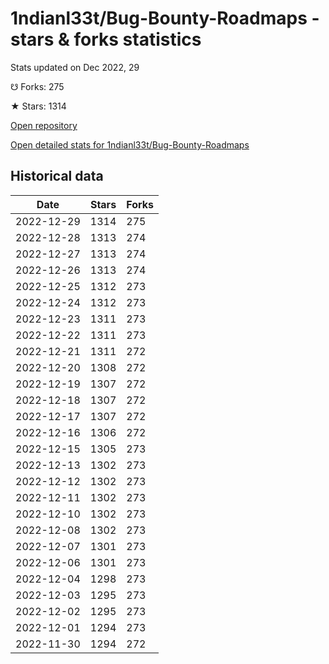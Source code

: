 # 1ndianl33t/Bug-Bounty-Roadmaps - stars & forks statistics

Stats updated on Dec 2022, 29

☋ Forks: 275

★ Stars: 1314

[Open repository](https://github.com/1ndianl33t/Bug-Bounty-Roadmaps)

[Open detailed stats for 1ndianl33t/Bug-Bounty-Roadmaps](https://reviewgithub.com/rep/1ndianl33t/Bug-Bounty-Roadmaps)

## Historical data
| Date | Stars | Forks |
|------|-------|-------|
| 2022-12-29 | 1314 | 275 | 
| 2022-12-28 | 1313 | 274 | 
| 2022-12-27 | 1313 | 274 | 
| 2022-12-26 | 1313 | 274 | 
| 2022-12-25 | 1312 | 273 | 
| 2022-12-24 | 1312 | 273 | 
| 2022-12-23 | 1311 | 273 | 
| 2022-12-22 | 1311 | 273 | 
| 2022-12-21 | 1311 | 272 | 
| 2022-12-20 | 1308 | 272 | 
| 2022-12-19 | 1307 | 272 | 
| 2022-12-18 | 1307 | 272 | 
| 2022-12-17 | 1307 | 272 | 
| 2022-12-16 | 1306 | 272 | 
| 2022-12-15 | 1305 | 273 | 
| 2022-12-13 | 1302 | 273 | 
| 2022-12-12 | 1302 | 273 | 
| 2022-12-11 | 1302 | 273 | 
| 2022-12-10 | 1302 | 273 | 
| 2022-12-08 | 1302 | 273 | 
| 2022-12-07 | 1301 | 273 | 
| 2022-12-06 | 1301 | 273 | 
| 2022-12-04 | 1298 | 273 | 
| 2022-12-03 | 1295 | 273 | 
| 2022-12-02 | 1295 | 273 | 
| 2022-12-01 | 1294 | 273 | 
| 2022-11-30 | 1294 | 272 | 

